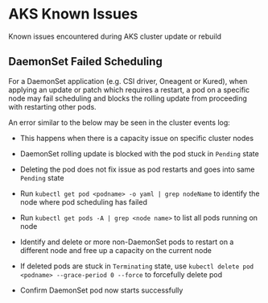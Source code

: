# AKS Known Issues

Known issues encountered during AKS cluster update or rebuild

## DaemonSet Failed Scheduling

For a DaemonSet application (e.g. CSI driver, Oneagent or Kured), when applying an update or patch which requires a restart, a pod on a specific node may fail scheduling and blocks the rolling update from proceeding with restarting other pods.  

An error similar to the below may be seen in the cluster events log:  
  

- This happens when there is a capacity issue on specific cluster nodes
- DaemonSet rolling update is blocked with the pod stuck in `Pending` state
- Deleting the pod does not fix issue as pod restarts and goes into same `Pending` state
  
- Run `kubectl get pod <podname> -o yaml | grep nodeName` to identify the node where pod scheduling has failed
- Run `kubectl get pods -A | grep <node name>` to list all pods running on node
- Identify and delete or more non-DaemonSet pods to restart on a different node and free up a capacity on the current node  
- If deleted pods are stuck in `Terminating` state, use `kubectl delete pod <podname> --grace-period 0 --force` to forcefully delete pod
- Confirm DaemonSet pod now starts successfully
